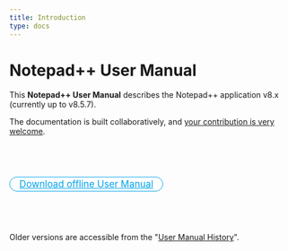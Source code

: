 ```yaml
---
title: Introduction
type: docs
---
```


Notepad++ User Manual
=======

This **Notepad++ User Manual** describes the Notepad++ application v8.x (currently up to v8.5.7).  

The documentation is built collaboratively, and [your contribution is very welcome](https://github.com/notepad-plus-plus/npp-usermanual).

<p>&nbsp;</p>
<p>&nbsp;</p>

<p>
<a href="https://github.com/notepad-plus-plus/npp-usermanual/releases/latest/download/nppUserManual.zip" style="
text-align: center;
font-size: larger;
-moz-border-radius: 1em;
border-radius: 1em;
border: 1px solid #00A2E8;
background-color: white;
color: #00A2E8;
padding: 2px 1em;
">Download offline User Manual</a>
</p>

<p>&nbsp;</p>
<p>&nbsp;</p>

Older versions are accessible from the "[User Manual History](docs/history)".
